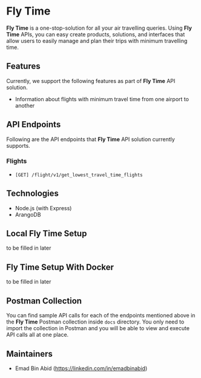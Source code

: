 # Fly Time

**Fly Time** is a one-stop-solution for all your air travelling queries. Using **Fly Time** APIs, you can easy create products, solutions, and interfaces that allow users to easily manage and plan their trips with minimum travelling time. 

## Features
Currently, we support the following features as part of **Fly Time** API solution.
- Information about flights with minimum travel time from one airport to another

## API Endpoints
Following are the API endpoints that **Fly Time** API solution currently supports.

### Flights
- `[GET] /flight/v1/get_lowest_travel_time_flights`

## Technologies
- Node.js (with Express)
- ArangoDB

## Local Fly Time Setup
to be filled in later

## Fly Time Setup With Docker
to be filled in later

## Postman Collection
You can find sample API calls for each of the endpoints mentioned above in the **Fly Time** Postman collection inside `docs` directory. You only need to import the collection in Postman and you will be able to view and execute API calls all at one place.

## Maintainers
- Emad Bin Abid (https://linkedin.com/in/emadbinabid)